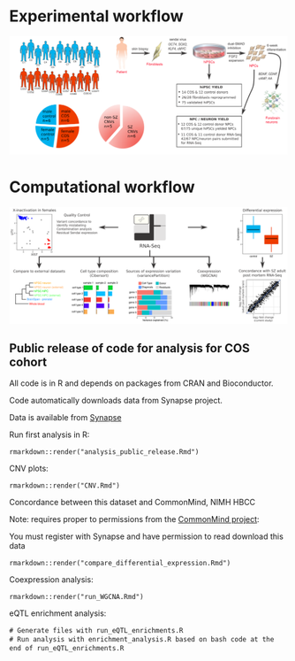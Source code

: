 
# Experimental workflow
<img src="image/Study_design_v2.1.png" width="900">

# Computational workflow
<img src="image/Computational_workflow.png" width="900">

## Public release of code for analysis for COS cohort 

All code is in R and depends on packages from CRAN and Bioconductor.


Code automatically downloads data from Synapse project.

Data is available from [Synapse](https://www.synapse.org/hiPSC_COS)

Run first analysis in R: 
```
rmarkdown::render("analysis_public_release.Rmd")
```

CNV plots:
```
rmarkdown::render("CNV.Rmd")
```

Concordance between this dataset and CommonMind, NIMH HBCC

Note: requires proper to permissions from the [CommonMind project](https://www.synapse.org/#!Synapse:syn2759792): 

You must register with Synapse and have permission to read download this data
```
rmarkdown::render("compare_differential_expression.Rmd")
```

Coexpression analysis:
```
rmarkdown::render("run_WGCNA.Rmd")
```

eQTL enrichment analysis:
```
# Generate files with run_eQTL_enrichments.R 
# Run analysis with enrichment_analysis.R based on bash code at the end of run_eQTL_enrichments.R
```
